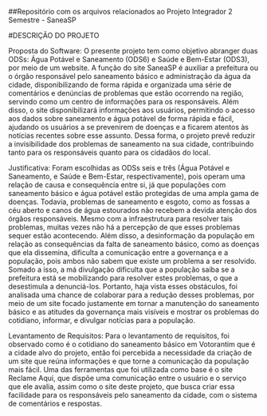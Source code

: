 ##Repositório com os arquivos relacionados ao Projeto Integrador 2 Semestre - SaneaSP

#DESCRIÇÃO DO PROJETO 

Proposta do Software:
O presente projeto tem como objetivo abranger duas ODSs: Água Potável e Saneamento (ODS6) e Saúde e Bem-Estar (ODS3), por meio de um website. A função do site SaneaSP é auxiliar a prefeitura ou o órgão responsável pelo saneamento básico e administração da água da cidade, disponibilizando de forma rápida e organizada uma série de comentários e denúncias de problemas que estão ocorrendo na região, servindo como um centro de informações para os responsáveis. Além disso, o site disponibilizará informações aos usuários, permitindo o acesso aos dados sobre saneamento e água potável de forma rápida e fácil, ajudando os usuários a se prevenirem de doenças e a ficarem atentos às notícias recentes sobre esse assunto. Dessa forma, o projeto prevê reduzir a invisibilidade dos problemas de saneamento na sua cidade, contribuindo tanto para os responsáveis quanto para os cidadãos do local. 

Justificativa:
Foram escolhidas as ODSs seis e três (Água Potável e Saneamento, e Saúde e Bem-Estar, respectivamente), pois operam uma relação de causa e consequência entre si, já que populações com saneamento básico e água potável estão protegidas de uma ampla gama de doenças. Todavia, problemas de saneamento e esgoto, como as fossas a céu aberto e canos de água estourados não recebem a devida atenção dos órgãos responsáveis. Mesmo com a infraestrutura para resolver tais problemas, muitas vezes não há a percepção de que esses problemas sequer estão acontecendo. Além disso, a desinformação da população em relação as consequências da falta de saneamento básico, como as doenças que ela dissemina, dificulta a comunicação entre a governança e a população, pois ambos não sabem que existe um problema a ser resolvido. Somado a isso, a má divulgação dificulta que a população saiba se a prefeitura está se mobilizando para resolver estes problemas, o que a desestimula a denunciá-los. Portanto, haja vista esses obstáculos, foi analisada uma chance de colaborar para a redução desses problemas, por meio de um site focado justamente em tornar a manutenção do saneamento básico e as atitudes da governança mais visíveis e mostrar os problemas do cotidiano, informar, e divulgar notícias para a população. 

Levantamento de Requisitos:
Para o levantamento de requisitos, foi observado como é o cotidiano do saneamento básico em Votorantim que é a cidade alvo do projeto, então foi percebida a necessidade da criação de um site que reúna informações e que torne a comunicação da população mais fácil. Uma das ferramentas que foi utilizada como base é o site Reclame Aqui, que dispõe uma comunicação entre o usuário e o serviço que ele avalia, assim como o site deste projeto, que busca criar essa facilidade para os responsáveis pelo saneamento da cidade, com o sistema de comentários e respostas.
